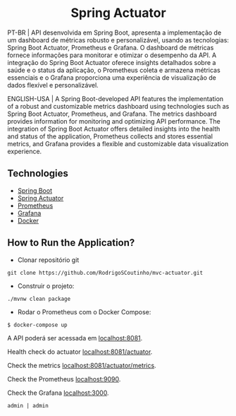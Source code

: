 <h1 align="center">
  Spring Actuator
</h1>


PT-BR | API desenvolvida em Spring Boot, apresenta a implementação de um dashboard de métricas robusto e personalizável, usando as tecnologias: Spring Boot Actuator, Prometheus e Grafana. O dashboard de métricas fornece informações para monitorar e otimizar o desempenho da API. A integração do Spring Boot Actuator oferece insights detalhados sobre a saúde e o status da aplicação, o Prometheus coleta e armazena métricas essenciais e o Grafana proporciona uma experiência de visualização de dados flexível e personalizável.

ENGLISH-USA | A Spring Boot-developed API features the implementation of a robust and customizable metrics dashboard using technologies such as Spring Boot Actuator, Prometheus, and Grafana. The metrics dashboard provides information for monitoring and optimizing API performance. The integration of Spring Boot Actuator offers detailed insights into the health and status of the application, Prometheus collects and stores essential metrics, and Grafana provides a flexible and customizable data visualization experience.

## Technologies

- [Spring Boot](https://spring.io/projects/spring-boot)
- [Spring Actuator](https://docs.spring.io/spring-boot/docs/current/reference/html/actuator.html#actuator)
- [Prometheus](https://prometheus.io/docs/introduction/overview/)
- [Grafana](https://grafana.com/docs/?pg=oss-graf&plcmt=quick-links)
- [Docker](https://www.docker.com/)



## How to Run the Application?

- Clonar repositório git
```
git clone https://github.com/RodrigoSCoutinho/mvc-actuator.git
```

- Construir o projeto:
```
./mvnw clean package
```

- Rodar o Prometheus com o Docker Compose:
```
$ docker-compose up
```



A API poderá ser acessada em [localhost:8081](http://localhost:8081).

Health check do actuator [localhost:8081/actuator](http://localhost:8081/actuator).

Check the metrics [localhost:8081/actuator/metrics](http://localhost:8081/actuator/metrics).

Check the Prometheus [localhost:9090](http://localhost:9090).

Check the Grafana [localhost:3000](http://localhost:3000).
```
admin | admin
```



